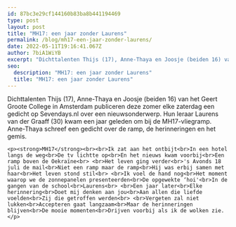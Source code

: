 ```yaml
---
id: 87bc3e29cf144160b83ba8b441194469
type: post
layout: post
title: "MH17: een jaar zonder Laurens"
permalink: /blog/mh17-een-jaar-zonder-laurens/
date: 2022-05-11T19:16:41.067Z
author: 7biA1WiYB
excerpt: "Dichttalenten Thijs (17), Anne-Thaya en Joosje (beiden 16) van het Geert Groote College in Amsterdam publiceren deze zomer elke zaterdag een gedicht op Sevendays.nl over een nieuwsonderwerp. Hun leraar Laurens van der Graaff (30) kwam een jaar geleden om bij de MH17-vliegramp. Anne-Thaya schreef een gedicht over de ramp, de herinneringen en het gemis.   "
seo:
  description: "MH17: een jaar zonder Laurens"
  title: "MH17: een jaar zonder Laurens"
---
```

Dichttalenten Thijs (17), Anne-Thaya en Joosje (beiden 16) van het Geert Groote College in Amsterdam publiceren deze zomer elke zaterdag een gedicht op Sevendays.nl over een nieuwsonderwerp. Hun leraar Laurens van der Graaff (30) kwam een jaar geleden om bij de MH17-vliegramp. Anne-Thaya schreef een gedicht over de ramp, de herinneringen en het gemis.   

    <p><strong>MH17</strong><br><br>Ik zat aan het ontbijt<br>In een hotel langs de weg<br>De tv lichtte op<br>En het nieuws kwam voorbij<br>Een ramp boven de Oekraïne<br> <br>Het leven ging verder<br>'s Avonds 18 juli de mail<br>Niet een ramp maar de ramp<br>Hij was erbij samen met haar<br>Het leven stond stil<br> <br>Ik voel de hand nog<br>Het moment waarop we de zonnepanelen presenteerden<br>De opgewekte ‘hoi'<br>In de gangen van de school<br>Laurens<br> <br>Een jaar later<br>Elke herinnering<br>Doet mij denken aan jou<br>Aan allen die liefde voelden<br>Zij die getroffen werden<br> <br>Vergeten zal niet lukken<br>Accepteren gaat langzaam<br>Maar de herinneringen blijven<br>De mooie momenten<br>Drijven voorbij als ik de wolken zie.</p>  
